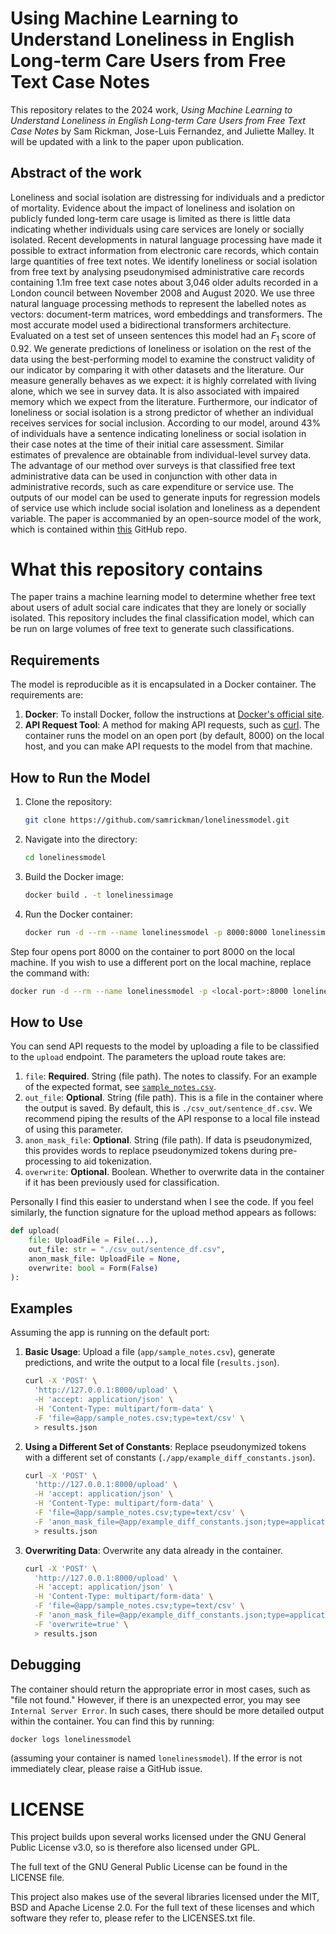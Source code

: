 # Using Machine Learning to Understand Loneliness in English Long-term Care Users from Free Text Case Notes

This repository relates to the 2024 work, _Using Machine Learning to Understand Loneliness in English Long-term Care Users from Free Text Case Notes_ by Sam Rickman, Jose-Luis Fernandez, and Juliette Malley. It will be updated with a link to the paper upon publication.

## Abstract of the work

Loneliness and social isolation are distressing for individuals and a predictor of mortality. Evidence about the impact of loneliness and isolation on publicly funded long-term care usage is limited as there is little data indicating whether individuals using care services are lonely or socially isolated. Recent developments in natural language processing have made it possible to extract information from electronic care records, which contain large quantities of free text notes. We identify loneliness or social isolation from free text by analysing pseudonymised administrative care records containing 1.1m free text case notes about 3,046 older adults recorded in a London council between November 2008 and August 2020. We use three natural language processing methods to represent the labelled notes as vectors: document-term matrices, word embeddings and transformers. The most accurate model used a bidirectional transformers architecture. Evaluated on a test set of unseen sentences this model had an $F_1$ score of 0.92. We generate predictions of loneliness or isolation on the rest of the data using the best-performing model to examine the construct validity of our indicator by comparing it with other datasets and the literature. Our measure generally behaves as we expect: it is highly correlated with living alone, which we see in survey data. It is also associated with impaired memory which we expect from the literature. Furthermore, our indicator of loneliness or social isolation is a strong predictor of whether an individual receives services for social inclusion. According to our model, around 43% of individuals have a sentence indicating loneliness or social isolation in their case notes at the time of their initial care assessment. Similar estimates of prevalence are obtainable from individual-level survey data. The advantage of our method over surveys is that classified free text administrative data can be used in conjunction with other data in administrative records, such as care expenditure or service use. The outputs of our model can be used to generate inputs for regression models of service use which include social isolation and loneliness as a dependent variable. The paper is accommanied by an open-source model of the work, which is contained within [this](https://github.com/samrickman/lonelinessmodel) GitHub repo.

# What this repository contains

The paper trains a machine learning model to determine whether free text about users of adult social care indicates that they are lonely or socially isolated. This repository includes the final classification model, which can be run on large volumes of free text to generate such classifications.

## Requirements

The model is reproducible as it is encapsulated in a Docker container. The requirements are:

1. **Docker**: To install Docker, follow the instructions at [Docker's official site](https://docs.docker.com/get-docker/).
2. **API Request Tool**: A method for making API requests, such as [curl](https://curl.se/). The container runs the model on an open port (by default, 8000) on the local host, and you can make API requests to the model from that machine.

## How to Run the Model

1. Clone the repository:
   ```sh
   git clone https://github.com/samrickman/lonelinessmodel.git
   ```
2. Navigate into the directory:
   ```sh
   cd lonelinessmodel
   ```
3. Build the Docker image:
   ```sh
   docker build . -t lonelinessimage
   ```
4. Run the Docker container:
   ```sh
   docker run -d --rm --name lonelinessmodel -p 8000:8000 lonelinessimage
   ```

Step four opens port 8000 on the container to port 8000 on the local machine. If you wish to use a different port on the local machine, replace the command with:

```sh
docker run -d --rm --name lonelinessmodel -p <local-port>:8000 lonelinessimage
```

## How to Use

You can send API requests to the model by uploading a file to be classified to the `upload` endpoint. The parameters the upload route takes are:

1. `file`: **Required**. String (file path). The notes to classify. For an example of the expected format, see [`sample_notes.csv`](./app/sample_notes.csv).
2. `out_file`: **Optional**. String (file path). This is a file in the container where the output is saved. By default, this is `./csv_out/sentence_df.csv`. We recommend piping the results of the API response to a local file instead of using this parameter.
3. `anon_mask_file`: **Optional**. String (file path). If data is pseudonymized, this provides words to replace pseudonymized tokens during pre-processing to aid tokenization.
4. `overwrite`: **Optional**. Boolean. Whether to overwrite data in the container if it has been previously used for classification.

Personally I find this easier to understand when I see the code. If you feel similarly, the function signature for the upload method appears as follows:

```python
def upload(
    file: UploadFile = File(...),
    out_file: str = "./csv_out/sentence_df.csv",
    anon_mask_file: UploadFile = None,
    overwrite: bool = Form(False)
):
```

## Examples

Assuming the app is running on the default port:

1. **Basic Usage**: Upload a file (`app/sample_notes.csv`), generate predictions, and write the output to a local file (`results.json`).

   ```sh
   curl -X 'POST' \
     'http://127.0.0.1:8000/upload' \
     -H 'accept: application/json' \
     -H 'Content-Type: multipart/form-data' \
     -F 'file=@app/sample_notes.csv;type=text/csv' \
     > results.json
   ```

2. **Using a Different Set of Constants**: Replace pseudonymized tokens with a different set of constants (`./app/example_diff_constants.json`).

   ```sh
   curl -X 'POST' \
     'http://127.0.0.1:8000/upload' \
     -H 'accept: application/json' \
     -H 'Content-Type: multipart/form-data' \
     -F 'file=@app/sample_notes.csv;type=text/csv' \
     -F 'anon_mask_file=@app/example_diff_constants.json;type=application/json' \
     > results.json
   ```

3. **Overwriting Data**: Overwrite any data already in the container.

   ```sh
   curl -X 'POST' \
     'http://127.0.0.1:8000/upload' \
     -H 'accept: application/json' \
     -H 'Content-Type: multipart/form-data' \
     -F 'file=@app/sample_notes.csv;type=text/csv' \
     -F 'anon_mask_file=@app/example_diff_constants.json;type=application/json' \
     -F 'overwrite=true' \
     > results.json
   ```

## Debugging

The container should return the appropriate error in most cases, such as "file not found." However, if there is an unexpected error, you may see `Internal Server Error`. In such cases, there should be more detailed output within the container. You can find this by running:

```sh
docker logs lonelinessmodel
```

(assuming your container is named `lonelinessmodel`). If the error is not immediately clear, please raise a GitHub issue.

# LICENSE

This project builds upon several works licensed under the GNU General Public License v3.0, so is therefore also licensed under GPL.

The full text of the GNU General Public License can be found in the LICENSE file.

This project also makes use of the several libraries licensed under the MIT, BSD and Apache License 2.0. For the full text of these licenses and which software they refer to, please refer to the LICENSES.txt file.